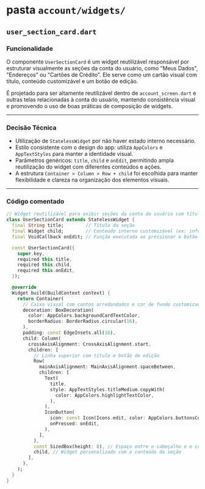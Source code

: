 # pasta `account/widgets/`

## `user_section_card.dart`

### Funcionalidade
O componente `UserSectionCard` é um widget reutilizável responsável por estruturar visualmente as seções da conta do usuário, como "Meus Dados", "Endereços" ou "Cartões de Crédito". Ele serve como um cartão visual com título, conteúdo customizável e um botão de edição.

É projetado para ser altamente reutilizável dentro de `account_screen.dart` e outras telas relacionadas à conta do usuário, mantendo consistência visual e promovendo o uso de boas práticas de composição de widgets.

---

### Decisão Técnica
- Utilização de `StatelessWidget` por não haver estado interno necessário.
- Estilo consistente com o design do app: utiliza `AppColors` e `AppTextStyles` para manter a identidade visual.
- Parâmetros genéricos: `title`, `child` e `onEdit`, permitindo ampla reutilização do widget com diferentes conteúdos e ações.
- A estrutura `Container > Column > Row + child` foi escolhida para manter flexibilidade e clareza na organização dos elementos visuais.

---

### Código comentado

```dart
// Widget reutilizável para exibir seções da conta do usuário com título, conteúdo e botão de edição
class UserSectionCard extends StatelessWidget {
  final String title;        // Título da seção 
  final Widget child;        // Conteúdo interno customizável (ex: informações do usuário)
  final VoidCallback onEdit; // Função executada ao pressionar o botão de edição

  const UserSectionCard({
    super.key,
    required this.title,
    required this.child,
    required this.onEdit,
  });

  @override
  Widget build(BuildContext context) {
    return Container(
      // Caixa visual com cantos arredondados e cor de fundo customizada
      decoration: BoxDecoration(
        color: AppColors.backgroundCardTextColor,
        borderRadius: BorderRadius.circular(16),
      ),
      padding: const EdgeInsets.all(16),
      child: Column(
        crossAxisAlignment: CrossAxisAlignment.start,
        children: [
          // Linha superior com título e botão de edição
          Row(
            mainAxisAlignment: MainAxisAlignment.spaceBetween,
            children: [
              Text(
                title,
                style: AppTextStyles.titleMedium.copyWith(
                  color: AppColors.highlightTextColor,
                ),
              ),
              IconButton(
                icon: const Icon(Icons.edit, color: AppColors.buttonsColor),
                onPressed: onEdit,
              ),
            ],
          ),
          const SizedBox(height: 8), // Espaço entre o cabeçalho e o conteúdo
          child, // Widget personalizado com o conteúdo da seção
        ],
      ),
    );
  }
}
